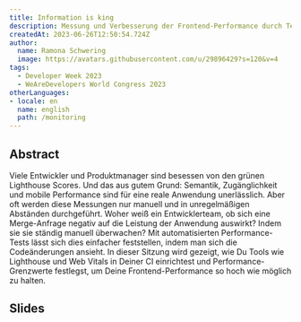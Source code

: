 ```yaml
---
title: Information is king
description: Messung und Verbesserung der Frontend-Performance durch Testautomatisierung
createdAt: 2023-06-26T12:50:54.724Z
author:
  name: Ramona Schwering
  image: https://avatars.githubusercontent.com/u/29896429?s=120&v=4
tags:
  - Developer Week 2023
  - WeAreDevelopers World Congress 2023
otherLanguages:
- locale: en
  name: english
  path: /monitoring
---
```


## Abstract

Viele Entwickler und Produktmanager sind besessen von den grünen Lighthouse Scores. Und das aus gutem Grund: Semantik, Zugänglichkeit und mobile Performance sind für eine reale Anwendung unerlässlich. Aber oft werden diese Messungen nur manuell und in unregelmäßigen Abständen durchgeführt. Woher weiß ein Entwicklerteam, ob sich eine Merge-Anfrage negativ auf die Leistung der Anwendung auswirkt? Indem sie sie ständig manuell überwachen? Mit automatisierten Performance-Tests lässt sich dies einfacher feststellen, indem man sich die Codeänderungen ansieht. In dieser Sitzung wird gezeigt, wie Du Tools wie Lighthouse und Web Vitals in Deiner CI einrichtest und Performance-Grenzwerte festlegst, um Deine Frontend-Performance so hoch wie möglich zu halten.
## Slides

<media-grid :media="[{
name: 'Slides',
description: 'You can find the slides of the talk on speakerdeck',
url: 'https://speakerdeck.com/leichteckig/measure-and-improve-frontend-performance-by-using-test-automation'
}]"></media-grid>
